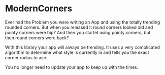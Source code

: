 # ModernCorners

Ever had the Problem you were writing an App and using the totally trending rounded corners. But
when you released it round corners looked old and pointy corners were hip? And then you startet
using pointy corners, but then round corners were back?

With this library your app will always be trending. It uses a very complicated algorithm to determine
what style is currently in and tells you the exact corner radius to use.

You no longer need to update your app to keep up with the times.
